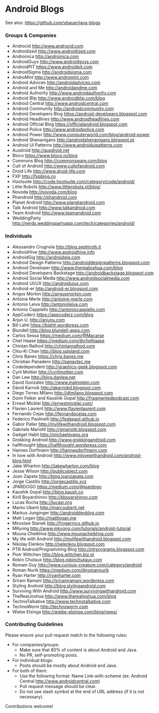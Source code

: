 # Android Blogs

See also: https://github.com/vbauer/java-blogs


### Groups & Companies

* Androcid http://www.androcid.com
* Androidized http://www.androidized.com
* Androinica http://androinica.com
* AndroidGuys http://www.androidguys.com
* AndroidPIT https://www.androidpit.com
* AndroidSigma http://androidsigma.com
* AndroMint http://www.andromint.com
* Android Advices http://androidadvices.com
* Android and Me http://androidandme.com
* Android Authority http://www.androidauthority.com
* Android Blip http://www.androidblip.com/blog
* Android Central http://www.androidcentral.com
* Android Community http://androidcommunity.com
* Android Developers Blog https://android-developers.blogspot.com
* Android Headlines http://www.androidheadlines.com
* Android Official Blog https://officialandroid.blogspot.com
* Android Police http://www.androidpolice.com
* Android Power http://www.computerworld.com/blog/android-power
* Android Shenanigans http://androidshenanigans.blogspot.pt
* Android UI Patterns http://www.androiduipatterns.com
* Ausdroid http://ausdroid.net
* Bloco https://www.bloco.io/blog
* Commons Blog http://commonsware.com/blog
* Cult of Android http://www.cultofandroid.com
* Droid Life http://www.droid-life.com
* FXP http://fxpblog.co
* Hootsuite http://code.hootsuite.com/category/code/android/
* Little Robots http://www.littlerobots.nl/blog/
* Novoda http://novoda.com/blog
* Phandroid http://phandroid.com
* Planet Android http://www.planetandroid.com
* Talk Android http://www.talkandroid.com
* Team Android http://www.teamandroid.com
* WeddingParty http://nerds.weddingpartyapp.com/tech/categories/android/


### Individuals

* Alessandro Crugnola http://blog.sephiroth.it
* AndroidHive http://www.androidhive.info
* AndroidGig http://androidgig.com
* Android Design Patterns http://androiddesignpatterns.blogspot.com
* Android Developer http://www.therealjoshua.com/blog
* Android Developers Backstage http://androidbackstage.blogspot.com
* Android Social Media http://www.androidsocialmedia.com
* Android UI/UX http://androiduiux.com
* Android-er http://android-er.blogspot.com
* Angus Morton http://angusmorton.com
* Antoine Merle http://antoine-merle.com
* Antonio Leiva http://antonioleiva.com
* Antonio Cappiello http://antoniocappiello.com
* AppCoderz https://appcoderz.com/blog
* Arjun U. http://arjunu.com
* Bill Lahti https://blahti.wordpress.com
* Blundell http://blog.blundell-apps.com
* Carlos Sessa https://medium.com/@Macarse
* Chet Haase https://medium.com/@chethaase
* Chintan Rathod http://chintanrathod.com
* Chiu-Ki Chan http://blog.sqisland.com
* Chris Banes  https://chris.banes.me
* Christian Panadero http://panavtec.me
* Codedependent http://graphics-geek.blogspot.com
* Cyril Mottier http://cyrilmottier.com
* Dan Lew http://blog.danlew.net
* David Gonzalez http://www.malmstein.com
* Dávid Karnok http://akarnokd.blogspot.com
* Diego Torres Milano http://dtmilano.blogspot.com
* Donn Felker and Kaushik Gopal http://fragmentedpodcast.com
* Ernest Micklei http://ernestmicklei.com/
* Flavien Laurent http://www.flavienlaurent.com
* Fernando Cejas http://fernandocejas.com
* Federico Paolinelli http://fedepaol.github.io
* Gabor Paller http://mylifewithandroid.blogspot.com
* Gabriele Mariotti http://gmariotti.blogspot.com
* Gadget Habit http://michaelevans.org
* Grokking Android http://www.grokkingandroid.com
* halfthought https://halfthought.wordpress.com
* Hannes Dorfmann http://hannesdorfmann.com
* In love with Android http://www.inlovewithandroid.com/android-blog.html
* Jake Wharton http://jakewharton.com/blog
* Jesse Wilson http://publicobject.com
* Joan Zapata http://blog.joanzapata.com
* Jorge Castillo http://jorgecastillo.xyz
* JPARDOGO https://medium.com/@jpardogo
* Kaushik Gopal http://blog.kaush.co
* Kirill Boyarshinov http://kboyarshinov.com
* Lucas Rocha http://lucasr.org
* Marko Uberti http://marcouberti.net
* Markus Junginger http://androiddevblog.com
* Matt Logan http://mattlogan.me
* Miroslaw Stanek http://frogermcs.github.io
* MKyong http://www.mkyong.com/tutorials/android-tutorial
* Mouna Cheikhna http://www.mounacheikhna.com
* My life with Android http://mylifewithandroid.blogspot.com
* Nikolay Elenkov http://nelenkov.blogspot.com
* PTR Android/Programming Blog http://ptrprograms.blogspot.com
* Piotr Wittchen http://blog.wittchen.biz.pl
* Robin Chutaux http://blog.robinchutaux.com
* Romain Guy http://www.curious-creature.com/category/android
* Roman Nurik https://medium.com/@romannurik
* Ryan Harter http://ryanharter.com
* Sriram Ramani http://sriramramani.wordpress.com
* Styling Android http://blog.stylingandroid.com
* Surviving With Android http://www.survivingwithandroid.com
* TheRealJoshua http://www.therealjoshua.com/blog
* TechnoTalkative http://www.technotalkative.com
* TechnoWorm http://technoworm.com
* Wiebe Elsinga http://wiebe-elsinga.com/blog/news/


### Contributing Guidelines

Please ensure your pull request match to the following rules:

* For companies/groups:
    * Make sure that 80% of content is about Android and Java.
    * No PR, self-promoting posts.
* For individual blogs:
    * Posts should be mostly about Android and Java.
* For both of them:
    * Use the following format: Name Link-with-scheme
      (ex: Android Central http://www.androidcentral.com)
    * Pull request message should be clear.
    * Do not use slash symbol at the end of URL address (if it is not necessary).

Contributions welcome!
